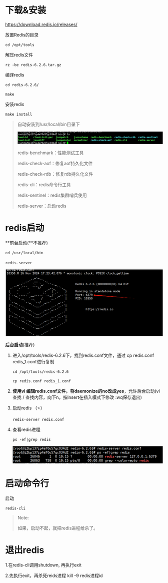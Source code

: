 #  下载&安装

https://download.redis.io/releases/

放置Redis的目录

```shell
cd /opt/tools
```

解压redis文件

```shell
rz -be redis-6.2.6.tar.gz
```

编译redis

```shell
cd redis-6.2.6/
```

```shell
make
```

安装redis

```shell
make install
```

> 自动安装到/usr/local/bin目录下
>
> ![image-20241116170607670](./assets/image-20241116170607670.png)
>
> redis-benchmark：性能测试工具
>
> redis-check-aof：修复aof持久化文件
>
> redis-check-rdb：修复rdb持久化文件
>
> redis-cli：redis命令行工具
>
> redis-sentinel：redis集群哨兵使用
>
> redis-server：启动redis

# redis启动

**前台启动(**不推荐)

```shell
cd /usr/local/bin

redis-server
```

<img src="./assets/image-20241116172624093.png" alt="image-20241116172624093" style="zoom:67%;" />

**后台启动**(推荐)

1. 进入/opt/tools/redis-6.2.6下，找到redis.conf文件，通过 cp redis.conf redis_1.conf进行复制

   ```shell
   cd /opt/tools/redis-6.2.6
   ```

   ```shell
   cp redis.conf redis_1.conf
   ```

2. **使用vi 编辑redis.conf文件，将daemonize的no改成yes**，允许后台启动(vi 查找 / 查找内容，向下n。按insert在插入模式下修改 :wq保存退出)

3. 启动redis （⭐️）

   ```shell
   redis-server redis.conf
   ```

4. 查看redis进程

   ```shell
   ps -ef|grep redis
   ```

   ![image-20241116191620625](./assets/image-20241116191620625.png)

# 启动命令行

启动

```shell
redis-cli
```

> Note:
>
> 如果，启动不起，就把redis进程给杀了。

# 退出redis

1.在redis-cli调用shutdown, 再执行exit

2.先执行exit，再杀死reids进程 kill -9 redis进程id 

